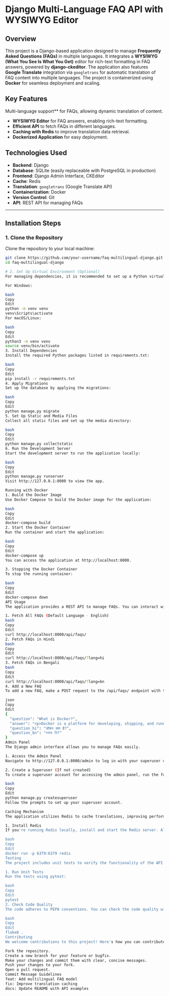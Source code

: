 # Django Multi-Language FAQ API with WYSIWYG Editor

## Overview
This project is a Django-based application designed to manage **Frequently Asked Questions (FAQs)** in multiple languages. It integrates a **WYSIWYG (What You See Is What You Get)** editor for rich-text formatting in FAQ answers, powered by **django-ckeditor**. The application also features **Google Translate** integration via `googletrans` for automatic translation of FAQ content into multiple languages. The project is containerized using **Docker** for seamless deployment and scaling.

## Key Features
Multi-language support** for FAQs, allowing dynamic translation of content.
- **WYSIWYG Editor** for FAQ answers, enabling rich-text formatting.
- **Efficient API** to fetch FAQs in different languages.
- **Caching with Redis** to improve translation data retrieval.
- **Dockerized Application** for easy deployment.
  
## Technologies Used
- **Backend**: Django
- **Database**: SQLite (easily replaceable with PostgreSQL in production)
- **Frontend**: Django Admin Interface, CKEditor
- **Cache**: Redis
- **Translation**: `googletrans` (Google Translate API)
- **Containerization**: Docker
- **Version Control**: Git
- **API**: REST API for managing FAQs

---

## Installation Steps

### 1. Clone the Repository
Clone the repository to your local machine:

```bash
git clone https://github.com/your-username/faq-multilingual-django.git
cd faq-multilingual-django

# 2. Set Up Virtual Environment (Optional)
For managing dependencies, it is recommended to set up a Python virtual environment.

For Windows:

bash
Copy
Edit
python -m venv venv
venv\Scripts\activate
For macOS/Linux:

bash
Copy
Edit
python3 -m venv venv
source venv/bin/activate
3. Install Dependencies
Install the required Python packages listed in requirements.txt:

bash
Copy
Edit
pip install -r requirements.txt
4. Apply Migrations
Set up the database by applying the migrations:

bash
Copy
Edit
python manage.py migrate
5. Set Up Static and Media Files
Collect all static files and set up the media directory:

bash
Copy
Edit
python manage.py collectstatic
6. Run the Development Server
Start the development server to run the application locally:

bash
Copy
Edit
python manage.py runserver
Visit http://127.0.0.1:8000 to view the app.

Running with Docker
1. Build the Docker Image
Use Docker Compose to build the Docker image for the application:

bash
Copy
Edit
docker-compose build
2. Start the Docker Container
Run the container and start the application:

bash
Copy
Edit
docker-compose up
You can access the application at http://localhost:8000.

3. Stopping the Docker Container
To stop the running container:

bash
Copy
Edit
docker-compose down
API Usage
The application provides a REST API to manage FAQs. You can interact with the API using curl, Postman, or any HTTP client.

1. Fetch All FAQs (Default Language - English)
bash
Copy
Edit
curl http://localhost:8000/api/faqs/
2. Fetch FAQs in Hindi
bash
Copy
Edit
curl http://localhost:8000/api/faqs/?lang=hi
3. Fetch FAQs in Bengali
bash
Copy
Edit
curl http://localhost:8000/api/faqs/?lang=bn
4. Add a New FAQ
To add a new FAQ, make a POST request to the /api/faqs/ endpoint with the following data:

json
Copy
Edit
{
  "question": "What is Docker?",
  "answer": "<p>Docker is a platform for developing, shipping, and running applications.</p>",
  "question_hi": "डॉकर क्या है?",
  "question_bn": "ডকার কি?"
}
Admin Panel
The Django admin interface allows you to manage FAQs easily.

1. Access the Admin Panel
Navigate to http://127.0.0.1:8000/admin to log in with your superuser credentials.

2. Create a Superuser (If not created)
To create a superuser account for accessing the admin panel, run the following:

bash
Copy
Edit
python manage.py createsuperuser
Follow the prompts to set up your superuser account.

Caching Mechanism
The application utilizes Redis to cache translations, improving performance by reducing the need to repeatedly request translations from the API.

1. Install Redis
If you're running Redis locally, install and start the Redis server. Alternatively, you can run Redis within a Docker container:

bash
Copy
Edit
docker run -p 6379:6379 redis
Testing
The project includes unit tests to verify the functionality of the API and model methods.

1. Run Unit Tests
Run the tests using pytest:

bash
Copy
Edit
pytest
2. Check Code Quality
The code adheres to PEP8 conventions. You can check the code quality with flake8:

bash
Copy
Edit
flake8 .
Contributing
We welcome contributions to this project! Here's how you can contribute:

Fork the repository.
Create a new branch for your feature or bugfix.
Make your changes and commit them with clear, concise messages.
Push your changes to your fork.
Open a pull request.
Commit Message Guidelines
feat: Add multilingual FAQ model
fix: Improve translation caching
docs: Update README with API examples
